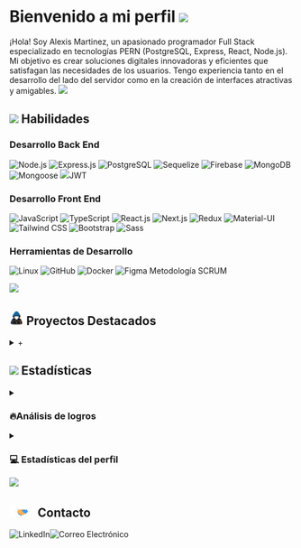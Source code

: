 # Bienvenido a mi perfil <img src="https://media.giphy.com/media/hvRJCLFzcasrR4ia7z/giphy.gif" width="35">

¡Hola! Soy Alexis Martinez, un apasionado programador Full Stack especializado en tecnologías PERN (PostgreSQL, Express, React, Node.js). Mi objetivo es crear soluciones digitales innovadoras y eficientes que satisfagan las necesidades de los usuarios. Tengo experiencia tanto en el desarrollo del lado del servidor como en la creación de interfaces atractivas y amigables.
<img src="https://user-images.githubusercontent.com/73097560/115834477-dbab4500-a447-11eb-908a-139a6edaec5c.gif">

## <img src="https://media2.giphy.com/media/QssGEmpkyEOhBCb7e1/giphy.gif?cid=ecf05e47a0n3gi1bfqntqmob8g9aid1oyj2wr3ds3mg700bl&rid=giphy.gif" width ="25"> Habilidades 

### Desarrollo Back End
![Node.js](https://img.shields.io/badge/-Node.js-339933?style=flat-square&logo=node.js&logoColor=white)
![Express.js](https://img.shields.io/badge/-Express.js-000000?style=flat-square&logo=express&logoColor=white)
![PostgreSQL](https://img.shields.io/badge/-PostgreSQL-336791?style=flat-square&logo=postgresql&logoColor=white)
![Sequelize](https://img.shields.io/badge/-Sequelize-52B0E7?style=flat-square&logo=sequelize&logoColor=white)
![Firebase](https://img.shields.io/badge/-Firebase-FFCA28?style=flat-square&logo=firebase&logoColor=black)
![MongoDB](https://img.shields.io/badge/-MongoDB-47A248?style=flat-square&logo=mongodb&logoColor=white)
![Mongoose](https://img.shields.io/badge/-Mongoose-880000?style=flat-square&logo=mongoose&logoColor=white)
<img src = "https://jwt.io/img/pic_logo.svg" width = 18px>JWT

### Desarrollo Front End
![JavaScript](https://img.shields.io/badge/-JavaScript-F7DF1E?style=flat-square&logo=javascript&logoColor=black)
![TypeScript](https://img.shields.io/badge/-TypeScript-3178C6?style=flat-square&logo=typescript&logoColor=white)
![React.js](https://img.shields.io/badge/-React.js-61DAFB?style=flat-square&logo=react&logoColor=black)
![Next.js](https://img.shields.io/badge/-Next.js-000000?style=flat-square&logo=next.js&logoColor=white)
![Redux](https://img.shields.io/badge/-Redux-764ABC?style=flat-square&logo=redux&logoColor=white)
![Material-UI](https://img.shields.io/badge/-Material--UI-0081CB?style=flat-square&logo=material-ui&logoColor=white)
![Tailwind CSS](https://img.shields.io/badge/-Tailwind%20CSS-38B2AC?style=flat-square&logo=tailwind-css&logoColor=white)
![Bootstrap](https://img.shields.io/badge/-Bootstrap-7952B3?style=flat-square&logo=bootstrap&logoColor=white)
![Sass](https://img.shields.io/badge/-Sass-CC6699?style=flat-square&logo=sass&logoColor=white)

### Herramientas de Desarrollo
![Linux](https://img.shields.io/badge/-Linux-FCC624?style=flat-square&logo=linux&logoColor=black)
![GitHub](https://img.shields.io/badge/-GitHub-181717?style=flat-square&logo=github&logoColor=white)
![Docker](https://img.shields.io/badge/-Docker-2496ED?style=flat-square&logo=docker&logoColor=white)
![Figma](https://img.shields.io/badge/-Figma-F24E1E?style=flat-square&logo=figma&logoColor=white)
Metodología SCRUM

<img src="https://user-images.githubusercontent.com/73097560/115834477-dbab4500-a447-11eb-908a-139a6edaec5c.gif">

## <img src = "https://github.com/0xAbdulKhalid/0xAbdulKhalid/raw/main/assets/mdImages/about_me.gif" width = 25px> Proyectos Destacados
<details><summary>+</summary>
<div>
  <p align="center">
	<a href="https://github.com/AlexisMartinez98/CRM-RealState">
      		<img src="https://github-readme-stats.vercel.app/api/pin/?username=AlexisMartinez98&repo=CRM-RealState&theme=radical" alt="GitHub Stats" />
    	</a>
	<a href="https://github.com/AlexisMartinez98/Project-3D">
      		<img src="https://github-readme-stats.vercel.app/api/pin/?username=AlexisMartinez98&repo=Project-3D&theme=radical" alt="GitHub Stats" />
    	</a>
    	<a href="https://github.com/AlexisMartinez98/tmdb_alexis">
      		<img src="https://github-readme-stats.vercel.app/api/pin/?username=AlexisMartinez98&repo=tmdb_alexis&theme=radical" alt="GitHub Stats" />
    	</a>
    	<a href="https://github.com/AlexisMartinez98/Desafios-DesarroloWeb">
      		<img src="https://github-readme-stats.vercel.app/api/pin/?username=AlexisMartinez98&repo=Desafios-DesarroloWeb&theme=radical" alt="GitHub Stats" />
    	</a>
    	<a href="https://github.com/AlexisMartinez98/BarberShop-Alexis">
      		<img src="https://github-readme-stats.vercel.app/api/pin/?username=AlexisMartinez98&repo=BarberShop-Alexis&theme=radical" alt="GitHub Stats" />
    	</a>
  </p>
</div>
</details>

## <img src="https://media.giphy.com/media/iY8CRBdQXODJSCERIr/giphy.gif" width="35"> Estadísticas
<details><summary><h3>🔥Análisis de logros</h3></summary>

----	

<p align="center"><img src="https://github-readme-streak-stats.herokuapp.com/?user=AlexisMartinez98&theme=radical" alt="7oSkaaa" /></p>

</details>
<details><summary><h3>💻 Estadísticas del perfil</h3></summary>

----	

<p align="center"><img src="https://github-readme-stats.vercel.app/api?username=AlexisMartinez98&show_icons=true&theme=radical&token=${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}" alt="Estadísticas de GitHub"></p>

</details>

<img src="https://user-images.githubusercontent.com/73097560/115834477-dbab4500-a447-11eb-908a-139a6edaec5c.gif">

## <img src="https://github.com/0xAbdulKhalid/0xAbdulKhalid/raw/main/assets/mdImages/handshake.gif" width ="45"> Contacto

[<img align="left" alt="LinkedIn" src="https://img.shields.io/badge/-LinkedIn-0077B5?style=flat-square&logo=linkedin&logoColor=white" />](https://www.linkedin.com/in/alexismartinez98/)
[<img align="left" alt="Correo Electrónico" src="https://img.shields.io/badge/-Correo%20Electrónico-red?style=flat-square&logo=gmail&logoColor=white" />](mailto:as.alexismartinez@gmail.com)

